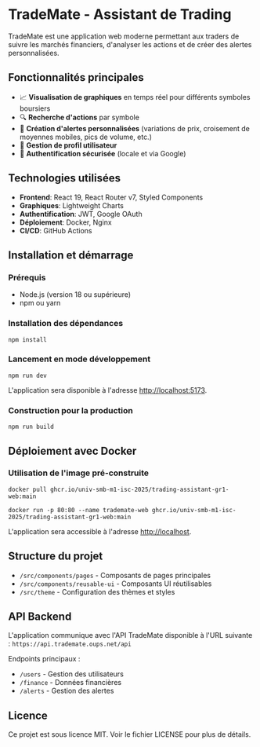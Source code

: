 # TradeMate - Assistant de Trading

TradeMate est une application web moderne permettant aux traders de suivre les marchés financiers, d'analyser les actions et de créer des alertes personnalisées.

## Fonctionnalités principales

- 📈 **Visualisation de graphiques** en temps réel pour différents symboles boursiers
- 🔍 **Recherche d'actions** par symbole
- 🔔 **Création d'alertes personnalisées** (variations de prix, croisement de moyennes mobiles, pics de volume, etc.)
- 👤 **Gestion de profil utilisateur**
- 🔐 **Authentification sécurisée** (locale et via Google)

## Technologies utilisées

- **Frontend**: React 19, React Router v7, Styled Components
- **Graphiques**: Lightweight Charts
- **Authentification**: JWT, Google OAuth
- **Déploiement**: Docker, Nginx
- **CI/CD**: GitHub Actions

## Installation et démarrage

### Prérequis

- Node.js (version 18 ou supérieure)
- npm ou yarn

### Installation des dépendances

```shell
npm install
```

### Lancement en mode développement

```shell
npm run dev
```

L'application sera disponible à l'adresse [http://localhost:5173](http://localhost:5173).

### Construction pour la production

```shell
npm run build
```

## Déploiement avec Docker

### Utilisation de l'image pré-construite

```shell
docker pull ghcr.io/univ-smb-m1-isc-2025/trading-assistant-gr1-web:main
```

```shell
docker run -p 80:80 --name trademate-web ghcr.io/univ-smb-m1-isc-2025/trading-assistant-gr1-web:main
```

L'application sera accessible à l'adresse [http://localhost](http://localhost).

## Structure du projet

- `/src/components/pages` - Composants de pages principales
- `/src/components/reusable-ui` - Composants UI réutilisables
- `/src/theme` - Configuration des thèmes et styles

## API Backend

L'application communique avec l'API TradeMate disponible à l'URL suivante :
`https://api.trademate.oups.net/api`

Endpoints principaux :

- `/users` - Gestion des utilisateurs
- `/finance` - Données financières
- `/alerts` - Gestion des alertes

## Licence

Ce projet est sous licence MIT. Voir le fichier LICENSE pour plus de détails.
